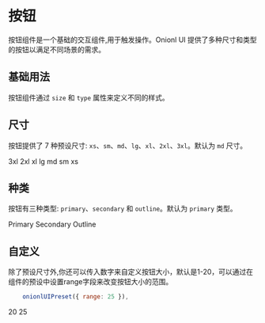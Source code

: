 # 按钮

按钮组件是一个基础的交互组件,用于触发操作。Onionl UI 提供了多种尺寸和类型的按钮以满足不同场景的需求。

## 基础用法

按钮组件通过 `size` 和 `type` 属性来定义不同的样式。

## 尺寸
按钮提供了 7 种预设尺寸: `xs`、`sm`、`md`、`lg`、`xl`、`2xl`、`3xl`。默认为 `md` 尺寸。

<div class="space-x-2">
  <OlButton size="3xl">3xl</OlButton>
  <OlButton size="2xl">2xl</OlButton>
  <OlButton size="xl">xl</OlButton>
  <OlButton size='lg'>lg</OlButton>
  <OlButton size='md'>md</OlButton>
  <OlButton size='sm'>sm</OlButton>
  <OlButton size='xs'>xs</OlButton>
</div>

## 种类
按钮有三种类型: `primary`、`secondary` 和 `outline`。默认为 `primary` 类型。

<div class="space-x-2">
<OlButton type="primary">Primary</OlButton>
<OlButton type='secondary'>Secondary</OlButton>
<OlButton type='outline'>Outline</OlButton>
</div>

## 自定义
除了预设尺寸外,你还可以传入数字来自定义按钮大小，默认是1-20，可以通过在组件的预设中设置range字段来改变按钮大小的范围。
```JavaScript
    onionlUIPreset({ range: 25 }),
```

<div class="space-x-2">
  <OlButton size='20'>20</OlButton>
  <OlButton size='25'>25</OlButton>
</div>
